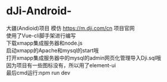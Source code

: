 # dJi-Android-
大疆(Andioid)项目 模仿 https://m.dji.com/cn 项目官网</br>
使用了Vue-cli脚手架进行编写</br>
下载xmapp集成服务器和node.js</br>
启动xmapp的Apache和mysql的start哦</br>
打开xmapp集成服务器中的mysql的admin网页化管理导入Dji.sql哦</br>
因为项目有一些图标没有，所以用了element-ui</br>
最后cmd运行:npm run dev
